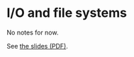 # I/O and file systems

No notes for now.

See [the slides (PDF)](https://462000265.lumidata.eu/1day-20240208/files/LUMI-1day-20240208-08-Lustre-intro.pdf).
